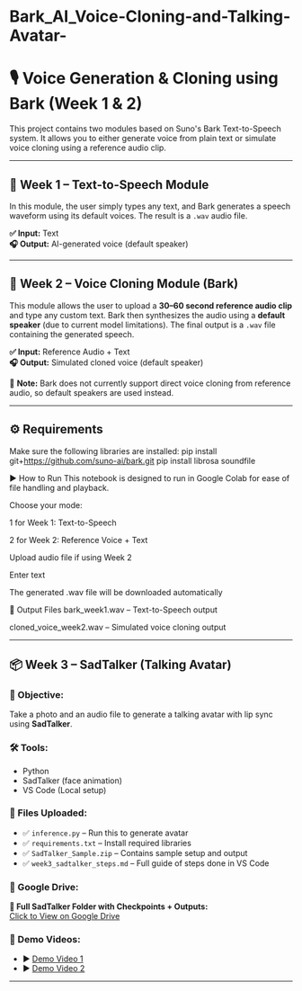 # Bark_AI_Voice-Cloning-and-Talking-Avatar-
# 🎙️ Voice Generation & Cloning using Bark (Week 1 & 2)

This project contains two modules based on Suno's Bark Text-to-Speech system. It allows you to either generate voice from plain text or simulate voice cloning using a reference audio clip.

---

## 🔹 Week 1 – Text-to-Speech Module

In this module, the user simply types any text, and Bark generates a speech waveform using its default voices. The result is a `.wav` audio file.

**✅ Input:** Text  
**🎧 Output:** AI-generated voice (default speaker)

---

## 🔹 Week 2 – Voice Cloning Module (Bark)

This module allows the user to upload a **30–60 second reference audio clip** and type any custom text. Bark then synthesizes the audio using a **default speaker** (due to current model limitations). The final output is a `.wav` file containing the generated speech.

**✅ Input:** Reference Audio + Text  
**🎧 Output:** Simulated cloned voice (default speaker)

📎 **Note:** Bark does not currently support direct voice cloning from reference audio, so default speakers are used instead.

---

## ⚙️ Requirements

Make sure the following libraries are installed:
pip install git+https://github.com/suno-ai/bark.git
pip install librosa soundfile

▶️ How to Run
This notebook is designed to run in Google Colab for ease of file handling and playback.

Choose your mode:

1 for Week 1: Text-to-Speech

2 for Week 2: Reference Voice + Text

Upload audio file if using Week 2

Enter text

The generated .wav file will be downloaded automatically

📁 Output Files
bark_week1.wav – Text-to-Speech output

cloned_voice_week2.wav – Simulated voice cloning output

---

## 📦 Week 3 – SadTalker (Talking Avatar)

### 🔹 Objective:
Take a photo and an audio file to generate a talking avatar with lip sync using **SadTalker**.

### 🛠️ Tools:
- Python
- SadTalker (face animation)
- VS Code (Local setup)

### 📁 Files Uploaded:
- ✅ `inference.py` – Run this to generate avatar
- ✅ `requirements.txt` – Install required libraries
- ✅ `SadTalker_Sample.zip` – Contains sample setup and output
- ✅ `week3_sadtalker_steps.md` – Full guide of steps done in VS Code

### 🔗 Google Drive:
**📁 Full SadTalker Folder with Checkpoints + Outputs:**  
[Click to View on Google Drive](https://drive.google.com/your-sadtalker-folder-link)

### 🎥 Demo Videos:
- ▶️ [Demo Video 1](https://drive.google.com/your-demo-video-1-link)
- ▶️ [Demo Video 2](https://drive.google.com/your-demo-video-2-link)

---


